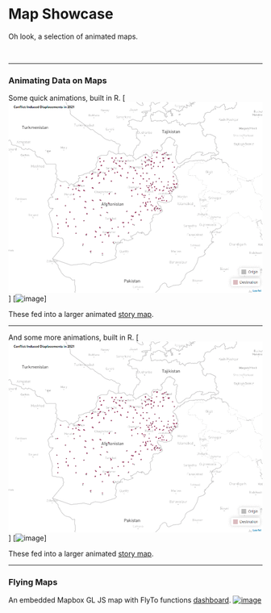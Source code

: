 # Map Showcase
Oh look, a selection of animated maps.

<br>
<hr>

### Animating Data on Maps 
Some quick animations, built in R.
[![image](https://github.com/ctedja/map_showcase/blob/main/displacement.gif)]
[![image](https://github.com/ctedja/map_showcase/blob/main/conflict.gif)]

These fed into a larger animated [story map](https://storymaps.arcgis.com/stories/8cb013ca66644a2a84a3e716ef829935).
<br>
<hr>


And some more animations, built in R.
[![image](https://github.com/ctedja/map_showcase/blob/main/displacement.gif)]
[![image](https://github.com/ctedja/map_showcase/blob/main/conflict.gif)]

These fed into a larger animated [story map](https://storymaps.arcgis.com/stories/8cb013ca66644a2a84a3e716ef829935).
<br>
<hr>


### Flying Maps
An embedded Mapbox GL JS map with FlyTo functions [dashboard](https://ctedja.github.io/regional_food_crisis/index.html).
[![image](https://github.com/ctedja/map_showcase/blob/main/mapboxgljs.gif)](https://ctedja.github.io/regional_food_crisis/index.html)

<br>

